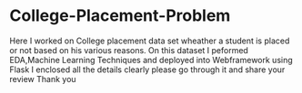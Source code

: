 # College-Placement-Problem
Here I worked on College placement data set wheather a student is placed or not 
based on his various reasons.
On this dataset I peformed EDA,Machine Learning Techniques and deployed into Webframework using Flask
I enclosed all the details clearly please go through it and share your review
Thank you
